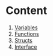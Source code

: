 # Content

1. [Variables](https://github.com/lamsalsangam/Go/tree/master/learn/0.%20Another%20Path/Variables)
2. [Functions](https://github.com/lamsalsangam/Go/tree/master/learn/0.%20Another%20Path/Functions)
3. [Structs](https://github.com/lamsalsangam/Go/tree/master/learn/0.%20Another%20Path/Structs)
4. [Interface](https://github.com/lamsalsangam/Go/tree/master/learn/0.%20Another%20Path/Interface)
